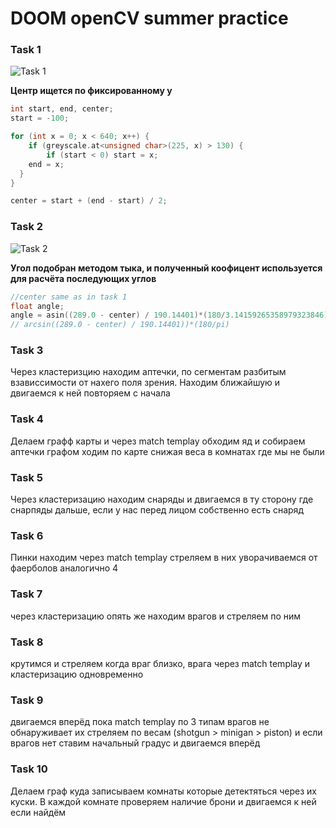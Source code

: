 # DOOM openCV summer practice

### Task 1
![Task 1](https://j.gifs.com/1WOWLq.gif "task 1")


**Центр ищется по фиксированному у**


```C++
int start, end, center;
start = -100;

for (int x = 0; x < 640; x++) {
	if (greyscale.at<unsigned char>(225, x) > 130) {
		if (start < 0) start = x;
    end = x;
  }
}

center = start + (end - start) / 2;
```



### Task 2
![Task 2](https://j.gifs.com/oVoV5Y.gif "task 2")


**Угол подобран методом тыка, и полученный коофицент используется для расчёта последующих углов**


```C++
//center same as in task 1
float angle;
angle = asin((289.0 - center) / 190.14401)*(180/3.14159265358979323846);
// arcsin((289.0 - center) / 190.14401))*(180/pi)
```
### Task 3
Через кластеризцию находим аптечки, по сегментам разбитым взависсимости от нахего поля зрения. Находим ближайшую и двигаемся к ней повторяем с начала
### Task 4
Делаем графф карты и через match templay обходим яд и собираем аптечки графом ходим по карте снижая веса в комнатах где мы не были
### Task 5
Через кластеризацию находим снаряды и двигаемся в ту сторону где снарпяды дальше, если у нас перед лицом собственно есть снаряд
### Task 6
Пинки находим через match templay стреляем в них уворачиваемся от фаерболов аналогично 4
### Task 7
через кластеризацию опять же находим врагов и стреляем по ним
### Task 8
крутимся и стреляем когда враг близко, врага через match templay и кластеризацию одновременно
### Task 9
двигаемся вперёд пока match templay по 3 типам врагов не обнаруживает их стреляем по весам (shotgun > minigan > piston) и если врагов нет ставим начальный градус и двигаемся вперёд
### Task 10
Делаем граф куда записываем комнаты которые детектяться через их куски. В каждой комнате проверяем наличие брони и двигаемся к ней если найдём
